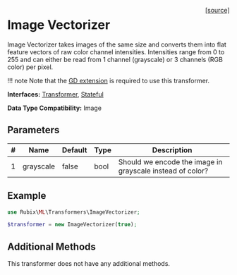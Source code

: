 <span style="float:right;"><a href="https://github.com/RubixML/ML/blob/master/src/Transformers/ImageVectorizer.php">[source]</a></span>

# Image Vectorizer
Image Vectorizer takes images of the same size and converts them into flat feature vectors of raw color channel intensities. Intensities range from 0 to 255 and can either be read from 1 channel (grayscale) or 3 channels (RGB color) per pixel.

!!! note
    Note that the [GD extension](https://php.net/manual/en/book.image.php) is required to use this transformer.

**Interfaces:** [Transformer](api.md#transformer), [Stateful](api.md#stateful)

**Data Type Compatibility:** Image

## Parameters
| # | Name | Default | Type | Description |
|---|---|---|---|---|
| 1 | grayscale | false | bool | Should we encode the image in grayscale instead of color? |

## Example
```php
use Rubix\ML\Transformers\ImageVectorizer;

$transformer = new ImageVectorizer(true);
```

## Additional Methods
This transformer does not have any additional methods.
